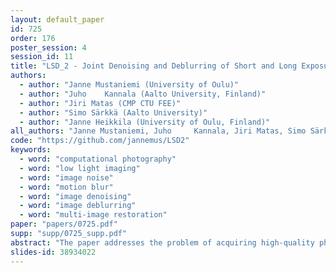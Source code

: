 ```yaml
---
layout: default_paper
id: 725
order: 176
poster_session: 4
session_id: 11
title: "LSD_2 - Joint Denoising and Deblurring of Short and Long Exposure Images with CNNs"
authors:
  - author: "Janne Mustaniemi (University of Oulu)"
  - author: "Juho	 Kannala (Aalto University, Finland)"
  - author: "Jiri Matas (CMP CTU FEE)"
  - author: "Simo Särkkä (Aalto University)"
  - author: "Janne Heikkila (University of Oulu, Finland)"
all_authors: "Janne Mustaniemi, Juho	 Kannala, Jiri Matas, Simo Särkkä and Janne Heikkila"
code: "https://github.com/jannemus/LSD2"
keywords:
  - word: "computational photography"
  - word: "low light imaging"
  - word: "image noise"
  - word: "motion blur"
  - word: "image denoising"
  - word: "image deblurring"
  - word: "multi-image restoration"
paper: "papers/0725.pdf"
supp: "supp/0725_supp.pdf"
abstract: "The paper addresses the problem of acquiring high-quality photographs with handheld smartphone cameras in low-light imaging conditions. We propose an approach based on capturing pairs of short and long exposure images in rapid succession and fusing them into a single high-quality photograph. Unlike existing methods, we take advantage of both images simultaneously and perform a joint denoising and deblurring using a convolutional neural network. A novel approach is introduced to generate realistic short-long exposure image pairs. The method produces good images in extremely challenging conditions and outperforms existing denoising and deblurring methods. It also enables exposure fusion in the presence of motion blur."
slides-id: 38934022
---
```

